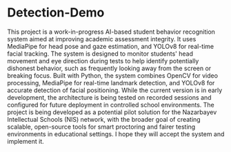 # Detection-Demo
This project is a work-in-progress AI-based student behavior recognition system aimed at improving academic assessment integrity. 
It uses MediaPipe for head pose and gaze estimation, and YOLOv8 for real-time facial tracking. 
The system is designed to monitor students' head movement and eye direction during tests to help identify potentially dishonest behavior, such as frequently looking away from the screen or breaking focus.
Built with Python, the system combines OpenCV for video processing, MediaPipe for real-time landmark detection, and YOLOv8 for accurate detection of facial positioning. 
While the current version is in early development, the architecture is being tested on recorded sessions and configured for future deployment in controlled school environments.
The project is being developed as a potential pilot solution for the Nazarbayev Intellectual Schools (NIS) network, with the broader goal of creating scalable, open-source tools for smart proctoring and fairer testing environments in educational settings.
I hope they will accept the system and implement it.

